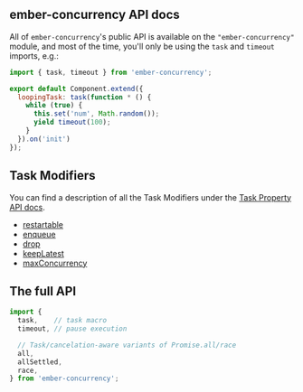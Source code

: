 ## ember-concurrency API docs

All of `ember-concurrency`'s public API is available
on the `"ember-concurrency"` module, and
most of the time, you'll only be using the `task` and `timeout`
imports, e.g.:

```js
import { task, timeout } from 'ember-concurrency';

export default Component.extend({
  loopingTask: task(function * () {
    while (true) {
      this.set('num', Math.random());
      yield timeout(100);
    }
  }).on('init')
});
```

## Task Modifiers

You can find a description of all the Task Modifiers
under the [Task Property API docs](TaskProperty.html).

- [restartable](TaskProperty.html#restartable)
- [enqueue](TaskProperty.html#enqueue)
- [drop](TaskProperty.html#drop)
- [keepLatest](TaskProperty.html#keepLatest)
- [maxConcurrency](TaskProperty.html#maxConcurrency)


## The full API

```js
import {
  task,    // task macro
  timeout, // pause execution

  // Task/cancelation-aware variants of Promise.all/race
  all,
  allSettled,
  race,
} from 'ember-concurrency';
```

